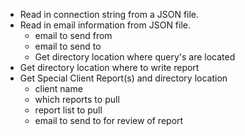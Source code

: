 - Read in connection string from a JSON file.
- Read in email information from JSON file.
  + email to send from
  + email to send to
  + Get directory location where query's are located
- Get directory location where to write report
- Get Special Client Report(s) and directory location
  + client name
  + which reports to pull
  + report list to pull
  + email to send to for review of report




